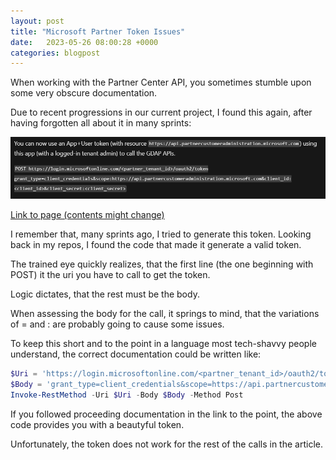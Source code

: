 ```yaml
---
layout: post
title: "Microsoft Partner Token Issues"
date:   2023-05-26 08:00:28 +0000
categories: blogpost
---
```



When working with the Partner Center API, you sometimes stumble upon some very obscure documentation.

Due to recent progressions in our current project, I found this again, after having forgotten all about it in many sprints:

![TokenToPartnerCenter](../images/tokenToPartnerCenter.png)

[Link to page (contents might change)](https://learn.microsoft.com/en-us/partner-center/developer/get-delegated-admin-relation-statistics)

I remember that, many sprints ago, I tried to generate this token. Looking back in my repos, I found the code that made it generate a valid token.

The trained eye quickly realizes, that the first line (the one beginning with POST) it the uri you have to call to get the token.

Logic dictates, that the rest must be the body.

When assessing the body for the call, it springs to mind, that the variations of = and : are probably going to cause some issues.

To keep this short and to the point in a language most tech-shavvy people understand, the correct documentation could be written like:

```powershell
$Uri = 'https://login.microsoftonline.com/<partner_tenant_id>/oauth2/token'
$Body = 'grant_type=client_credentials&scope=https://api.partnercustomeradministration.microsoft.com&client_id=<client_id>&client_secret=<client_secret>' # notice that the :'s have been replaced by ='s like in the first part of the original documentation
Invoke-RestMethod -Uri $Uri -Body $Body -Method Post
```

If you followed proceeding documentation in the link to the point, the above code provides you with a beautyful token.

Unfortunately, the token does not work for the rest of the calls in the article.